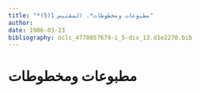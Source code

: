 ```yaml
---
title: "*مطبوعات ومخطوطات*. المقتبس 1(5)"
author: 
date: 1906-03-23
bibliography: oclc_4770057679-i_5-div_13.d1e2270.bib
---
```




#  مطبوعات ومخطوطات 

